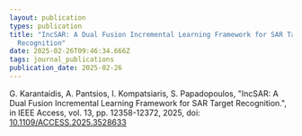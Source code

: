 ```yaml
---
layout: publication
types: publication
title: "IncSAR: A Dual Fusion Incremental Learning Framework for SAR Target
  Recognition"
date: 2025-02-26T09:46:34.666Z
tags: journal_publications
publication_date: 2025-02-26
---
```

G. Karantaidis, A. Pantsios, I. Kompatsiaris, S. Papadopoulos, "IncSAR: A Dual Fusion Incremental Learning Framework for SAR Target Recognition.", in IEEE Access, vol. 13, pp. 12358-12372, 2025, doi: [10.1109/ACCESS.2025.3528633](https://ieeexplore.ieee.org/document/10838563)